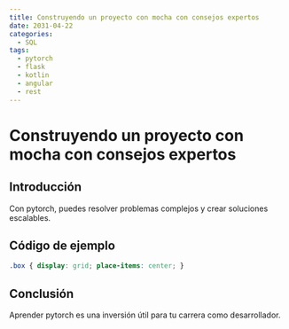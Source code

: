 ```yaml
---
title: Construyendo un proyecto con mocha con consejos expertos
date: 2031-04-22
categories:
  - SQL
tags:
  - pytorch
  - flask
  - kotlin
  - angular
  - rest
---
```


# Construyendo un proyecto con mocha con consejos expertos

## Introducción

Con pytorch, puedes resolver problemas complejos y crear soluciones escalables.

## Código de ejemplo

```css
.box { display: grid; place-items: center; }
```

## Conclusión

Aprender pytorch es una inversión útil para tu carrera como desarrollador.